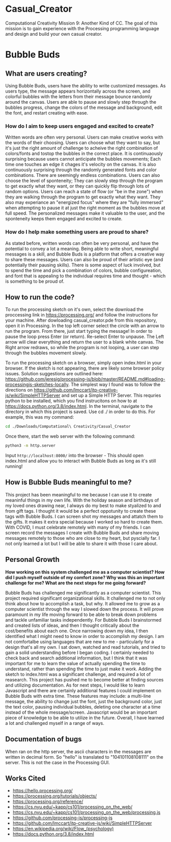 # Casual_Creator
Computational Creativity Mission 9: Another Kind of CC. The goal of this mission is to gain experience with the Processing programming language and design and build your own casual creator.

# Bubble Buds

## What are users creating?
Using Bubble Buds, users have the ability to write customized messages. As users type, the message appears horizontally across the screen, and colorful bubbles with the letters from their message bounce randomly around the canvas. Users are able to pause and slowly step through the bubbles progress, change the colors of the message and background, edit the font, and restart creating with ease. 

### How do I aim to keep users engaged and excited to create?
Written words are often very personal. Users can make creative works with the words of their choosing. Users can choose what they want to say, but it's just the right amount of challenge to acheive the right combination of colors/fonts and tostop the bubbles in the correct place. It is continuaously surprising because users cannot anticipate the bubbles movements; Each time one touches an edge it chages it's velocity on the canvas. It is also continuously surprising through the randomly generated fonts and color combinations. There are seemingly endless combinations. Users can also choose the level of sponteneity; They can slowly step through the program to get exactly what they want, or they can quickly flip through lots of random options. Users can reach a state of flow (or "be in the zone") when they are walking through the program to get exactly what they want. They also may experiance an "energized focus" where they are "fully immersed" when attempting to pause it at just the right moment as the bubbles move at full speed. The personalized messages make it valuable to the user, and the sponteneity keeps them engaged and excited to create.

### How do I help make something users are proud to share?
As stated before, written words can often be very personal, and have the potential to convey a lot a meaning. Being able to write short, meaningful messages is a skill, and Bubble Buds is a platform that offers a creative way to share these messages. Users can also be proud of their artistic eye (and potentially their pausing skills). There is some aspect of luck involved, but to spend the time and pick a combination of colors, bubble configureation, and font that is appealing to the individual requires time and thought - which is something to be proud of. 

## How to run the code?
To run the processing sketch on it's own, select the download the proccessing link in https://processing.org/ and follow the instructions for your machine. After dowloading casual_creator.pde from this repository, open it in Processing. In the top left corner select the circle with an arrow to run the program. From there, just start typing the message! In order to pause the loop press Enter (or return). Re-select Enter to unpause. The Left arrow will clear everything and return the user to a blank white canvas. The Right arrow redraws, so while the program is not looping, a user can step through the bubbles movement slowly.

To run the processing sketch on a browser, simply open index.html in your browser. If the sketch is not appearing, there are likely some browser policy issues. Solution suggestions are outlined here: https://github.com/jeresig/processing-js/blob/master/README.md#loading-processingjs-sketches-locally. The simplest way I found was to follow the directions on https://github.com/lmccart/itp-creative-js/wiki/SimpleHTTPServer and set up a Simple HTTP Server. This requries python to be installed, which you find instrucitons on how to at https://docs.python.org/3.8/index.html. In the terminal, navigate to the directory in which this project is saved. Use cd ./ in order to do this. For example, this was my command:
```bash
cd ./Downloads/Computational\ Creativity/Casual_Creator
```
Once there, start the web server with the following command:
```bash
python3 -m http.server
```
Input ```http://localhost:8000/``` into the browser - This should open index.html and allow you to interact with Bubble Buds as long as it's still running!

## How is Bubble Buds meaningful to me?
This project has been meaningful to me because I can use it to create meaninful things in my own life. With the holiday season and birthdays of my loved ones drawing near, I always do my best to make styalized to and from gift tags. I thought it would be a perfect oppotunity to create these tags with Bubble Buds. I can screen shot my messages and attatch them to the gifts. It makes it extra special because I worked so hard to create them. With COVID, I must celebrate remotely with many of my friends. I can screen record the messages I create with Bubble Buds and share moving messages remotely to those who are close to my heart, but pyscially far. I not only learned a lot but I will be able to share it with those I care about.

## Personal Growth
**How working on this system challenged me as a computer scientist? How did I push myself outside of my comfort zone? Why was this an important challenge for me? What are the next steps for me going forward?**

Bubble Buds has challenged me significantly as a computer scientist. This project required significant organizational skills. It challenged me to not only think about how to accomplish a task, but why. It allowed me to grow as a computer scientist through the way I slowed down the process. It will prove paramount in my life moving forward to be able to break down problems and tackle unfamiliar tasks independently. For Bubble Buds I brainstormed and created lists of ideas, and then I thought critically about the cost/benefits about each one. Once narrowing down my idea, I then identified what I might need to know in order to accomplish my design. I am not comfortalbe using languages that are new to me - particularly for a design that's all my own. I sat down, watched and read tutorials, and tried to gain a solid understanding before I began coding. I certainly needed to check back and search additional information, but I think that it was important for me to learn the value of actually spending the time to understand, rather than spending the time to just make it work. Adding the sketch to index.html was a significant challenge, and required a lot of reasearch. This project has pushed me to become better at finding sources and utilizing documentation. As for next steps, I would like to learn Javascript and there are certainly additional features I could implement on Bubble Buds with extra time. These features may include: a multi-line message, the ability to change just the font, just the background color, just the text color, pausing individual bubbles, deleting one character at a time instead of the whole message/screen. Javascript would be an important piece of knowledge to be able to utilize in the future. Overall, I have learned a lot and challenged myself in a range of ways.

## Documentation of bugs
When ran on the http server, the ascii characters in the messages are written in decimal form. So "hello" is translated to "104101108108111" on the server. This is not the case in the Processing GUI.

## Works Cited
- https://hello.processing.org/
- https://processing.org/tutorials/objects/
- https://processing.org/reference/ 
- https://cs.nyu.edu/~kapp/cs101/processing_on_the_web/ 
- https://cs.nyu.edu/~kapp/cs101/processing_on_the_web/processing.js 
- https://github.com/processing-js/processing-js 
- https://github.com/lmccart/itp-creative-js/wiki/SimpleHTTPServer
- https://en.wikipedia.org/wiki/Flow_(psychology) 
- https://docs.python.org/3.8/index.html
